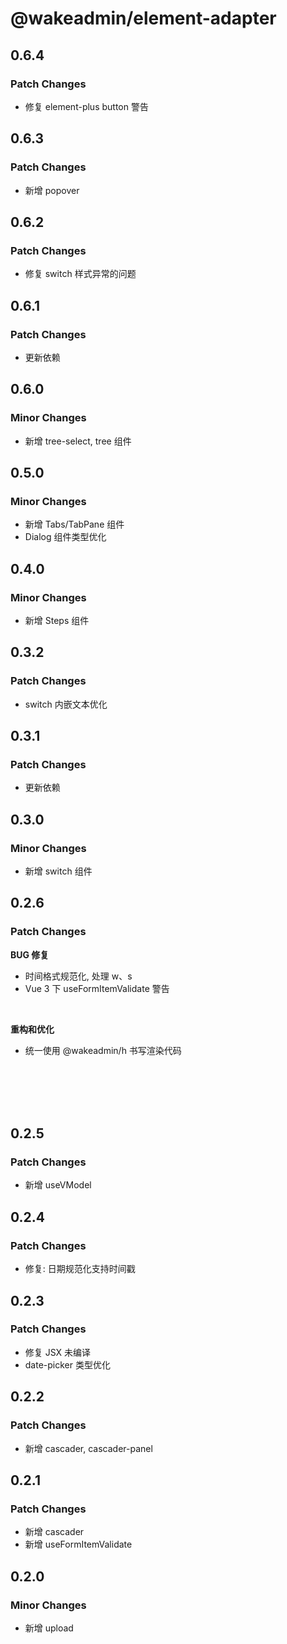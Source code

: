 # @wakeadmin/element-adapter

## 0.6.4

### Patch Changes

- 修复 element-plus button 警告

## 0.6.3

### Patch Changes

- 新增 popover

## 0.6.2

### Patch Changes

- 修复 switch 样式异常的问题

## 0.6.1

### Patch Changes

- 更新依赖

## 0.6.0

### Minor Changes

- 新增 tree-select, tree 组件

## 0.5.0

### Minor Changes

- 新增 Tabs/TabPane 组件
- Dialog 组件类型优化

## 0.4.0

### Minor Changes

- 新增 Steps 组件

## 0.3.2

### Patch Changes

- switch 内嵌文本优化

## 0.3.1

### Patch Changes

- 更新依赖

## 0.3.0

### Minor Changes

- 新增 switch 组件

## 0.2.6

### Patch Changes

**BUG 修复**

- 时间格式规范化, 处理 w、s
- Vue 3 下 useFormItemValidate 警告

<br>

**重构和优化**

- 统一使用 @wakeadmin/h 书写渲染代码

<br>
<br>
<br>
<br>

## 0.2.5

### Patch Changes

- 新增 useVModel

## 0.2.4

### Patch Changes

- 修复: 日期规范化支持时间戳

## 0.2.3

### Patch Changes

- 修复 JSX 未编译
- date-picker 类型优化

## 0.2.2

### Patch Changes

- 新增 cascader, cascader-panel

## 0.2.1

### Patch Changes

- 新增 cascader
- 新增 useFormItemValidate

## 0.2.0

### Minor Changes

- 新增 upload

